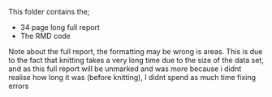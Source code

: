 This folder contains the;
  - 34 page long full report
  - The RMD code

Note about the full report, the formatting may be wrong is areas. This is due to the fact that knitting takes a very long time due to the size of the data set, and as this full report will be unmarked and was more because i didnt realise how long it was (before knitting), I didnt spend as much time fixing errors
